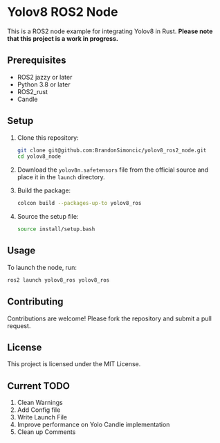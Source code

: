 # Yolov8 ROS2 Node

This is a ROS2 node example for integrating Yolov8 in Rust. **Please note that this project is a work in progress.**

## Prerequisites

- ROS2 jazzy or later
- Python 3.8 or later
- ROS2_rust
- Candle

## Setup

1. Clone this repository:
    ```sh
    git clone git@github.com:BrandonSimoncic/yolov8_ros2_node.git
    cd yolov8_node
    ```

2. Download the `yolov8n.safetensors` file from the official source and place it in the `launch` directory.

3. Build the package:
    ```sh
    colcon build --packages-up-to yolov8_ros
    ```

4. Source the setup file:
    ```sh
    source install/setup.bash
    ```

## Usage

To launch the node, run:
```sh
ros2 launch yolov8_ros yolov8_ros
```

## Contributing

Contributions are welcome! Please fork the repository and submit a pull request.

## License

This project is licensed under the MIT License.

## Current TODO

1. Clean Warnings
1. Add Config file
1. Write Launch File
1. Improve performance on Yolo Candle implementation
1. Clean up Comments
